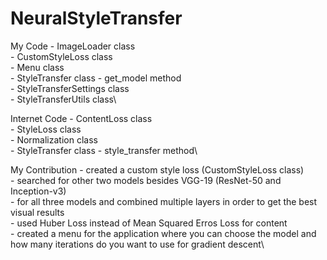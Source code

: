 # NeuralStyleTransfer

My Code - ImageLoader class\
        - CustomStyleLoss class\
        - Menu class\
        - StyleTransfer class - get_model method\
        - StyleTransferSettings class\
        - StyleTransferUtils class\
       
Internet Code - ContentLoss class\
              - StyleLoss class\
              - Normalization class\
              - StyleTransfer class - style_transfer method\
             
My Contribution - created a custom style loss (CustomStyleLoss class)\
                - searched for other two models besides VGG-19 (ResNet-50 and Inception-v3)\
                - for all three models and combined multiple layers in order to get the best visual results\
                - used Huber Loss instead of Mean Squared Erros Loss for content\
                - created a menu for the application where you can choose the model and how many iterations do you want to
                use for gradient descent\
